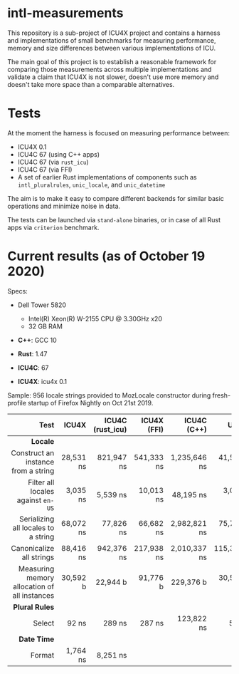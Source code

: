 # intl-measurements

This repository is a sub-project of ICU4X project and contains a harness and implementations of small benchmarks for measuring performance, memory and size differences between various implementations of ICU.

The main goal of this project is to establish a reasonable framework for comparing those measurements across multiple implementations and validate a claim that ICU4X is not slower, doesn't use more memory and doesn't take more space than a comparable alternatives.

# Tests

At the moment the harness is focused on measuring performance between:

* ICU4X 0.1
* ICU4C 67 (using C++ apps)
* ICU4C 67 (via `rust_icu`)
* ICU4C 67 (via FFI)
* A set of earlier Rust implementations of components such as `intl_pluralrules`, `unic_locale`, and `unic_datetime`

The aim is to make it easy to compare different backends for similar basic operations and minimize noise in data.

The tests can be launched via `stand-alone` binaries, or in case of all Rust apps via `criterion` benchmark.

# Current results (as of October 19 2020)

Specs:
* Dell Tower 5820
  * Intel(R) Xeon(R) W-2155 CPU @ 3.30GHz x20
  * 32 GB RAM

* **C++**: GCC 10
* **Rust**: 1.47
* **ICU4C**: 67
* **ICU4X**: icu4x 0.1

Sample: 956 locale strings provided to MozLocale constructor during fresh-profile startup of Firefox Nightly on Oct 21st 2019.


|                    Test                      | ICU4X | ICU4C (rust_icu) | ICU4X (FFI) | ICU4C (C++) | Unic |
| -------------------------------------------: | --------: | --------: | ----------: | ----------: | ----------: |
| **Locale**  | | | | | |
| Construct an instance from a string          | 28,531 ns | 821,947 ns | 541,333 ns | 1,235,646 ns | 41,578 ns |
| Filter all locales against `en-US`           | 3,035 ns | 5,539 ns | 10,013 ns | 48,195 ns | 3,067 ns |
| Serializing all locales to a string          | 68,072 ns | 77,826 ns | 66,682 ns | 2,982,821 ns | 75,760 ns |
| Canonicalize all strings                     | 88,416 ns | 942,376 ns | 217,938 ns | 2,010,337 ns | 115,324 ns |
| Measuring memory allocation of all instances | 30,592 b | 22,944 b | 91,776 b | 229,376 b | 30,592 b |
| **Plural Rules**  | | | | | |
| Select | 92 ns | 289 ns | 287 ns | 123,822 ns |  5 ns |
| **Date Time**  | | | | | |
| Format | 1,764 ns | 8,251 ns | | | |
